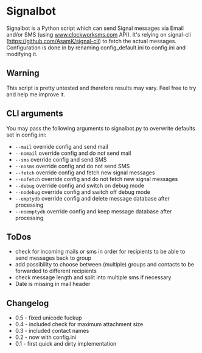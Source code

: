 # Signalbot

Signalbot is a Python script which can send Signal messages via Email and/or SMS (using www.clockworksms.com API). It's relying on signal-cli (https://github.com/AsamK/signal-cli) to fetch the actual messages. Configuration is done in by renaming config_default.ini to config.ini and modifying it.

## Warning

This script is pretty untested and therefore results may vary. Feel free to try and help me improve it.

## CLI arguments

You may pass the following arguments to signalbot.py to overwrite defaults set in config.ini:

- `--mail` override config and send mail
- `--nomail` override config and do not send mail
- `--sms` override config and send SMS
- `--nosms` override config and do not send SMS
- `--fetch` override config and fetch new signal messages
- `--nofetch` override config and do not fetch new signal messages
- `--debug` override config and switch on debug mode
- `--nodebug` override config and switch off debug mode
- `--emptydb` override config and delete message database after processing
- `--noemptydb` override config and keep message database after processing

## ToDos

- check for incoming mails or sms in order for recipients to be able to send messages back to group
- add possibility to choose between (multiple) groups and contacts to be forwarded to different recipients
- check message length and split into multiple sms if necessary
- Date is missing in mail header

## Changelog
- 0.5 - fixed unicode fuckup
- 0.4 - included check for maximum attachment size
- 0.3 - included contact names
- 0.2 - now with config.ini
- 0.1 - first quick and dirty implementation
